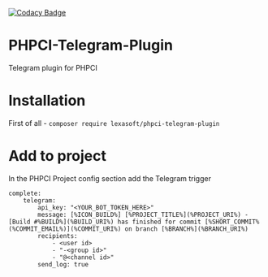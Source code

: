 [![Codacy Badge](https://api.codacy.com/project/badge/Grade/9e7ca719cbb240ec8dbb5500b39c73a2)](https://www.codacy.com/app/LEXASOFT/PHPCI-Telegram-Plugin)
# PHPCI-Telegram-Plugin
Telegram plugin for PHPCI
# Installation
First of all - `composer require lexasoft/phpci-telegram-plugin`

# Add to project
In the PHPCI Project config section add the Telegram trigger
```
complete:
    telegram:
        api_key: "<YOUR_BOT_TOKEN_HERE>"
        message: [%ICON_BUILD%] [%PROJECT_TITLE%](%PROJECT_URI%) - [Build #%BUILD%](%BUILD_URI%) has finished for commit [%SHORT_COMMIT% (%COMMIT_EMAIL%)](%COMMIT_URI%) on branch [%BRANCH%](%BRANCH_URI%)
        recipients:
            - <user id>
            - "-<group id>"
            - "@<channel id>"
        send_log: true
```
